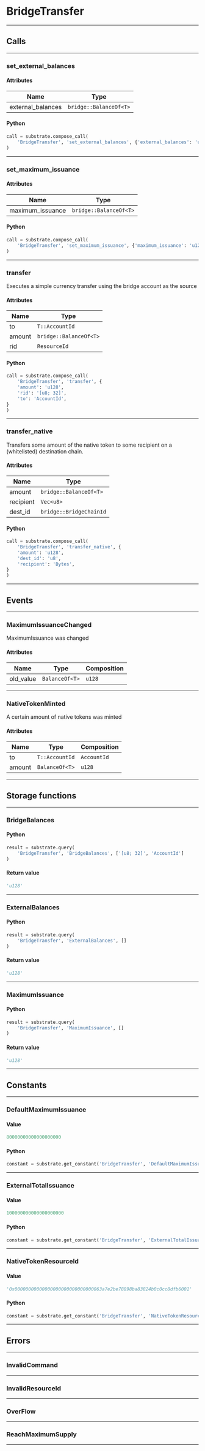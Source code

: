 
# BridgeTransfer

---------
## Calls

---------
### set_external_balances
#### Attributes
| Name | Type |
| -------- | -------- | 
| external_balances | `bridge::BalanceOf<T>` | 

#### Python
```python
call = substrate.compose_call(
    'BridgeTransfer', 'set_external_balances', {'external_balances': 'u128'}
)
```

---------
### set_maximum_issuance
#### Attributes
| Name | Type |
| -------- | -------- | 
| maximum_issuance | `bridge::BalanceOf<T>` | 

#### Python
```python
call = substrate.compose_call(
    'BridgeTransfer', 'set_maximum_issuance', {'maximum_issuance': 'u128'}
)
```

---------
### transfer
Executes a simple currency transfer using the bridge account as the source
#### Attributes
| Name | Type |
| -------- | -------- | 
| to | `T::AccountId` | 
| amount | `bridge::BalanceOf<T>` | 
| rid | `ResourceId` | 

#### Python
```python
call = substrate.compose_call(
    'BridgeTransfer', 'transfer', {
    'amount': 'u128',
    'rid': '[u8; 32]',
    'to': 'AccountId',
}
)
```

---------
### transfer_native
Transfers some amount of the native token to some recipient on a (whitelisted)
destination chain.
#### Attributes
| Name | Type |
| -------- | -------- | 
| amount | `bridge::BalanceOf<T>` | 
| recipient | `Vec<u8>` | 
| dest_id | `bridge::BridgeChainId` | 

#### Python
```python
call = substrate.compose_call(
    'BridgeTransfer', 'transfer_native', {
    'amount': 'u128',
    'dest_id': 'u8',
    'recipient': 'Bytes',
}
)
```

---------
## Events

---------
### MaximumIssuanceChanged
MaximumIssuance was changed
#### Attributes
| Name | Type | Composition
| -------- | -------- | -------- |
| old_value | `BalanceOf<T>` | ```u128```

---------
### NativeTokenMinted
A certain amount of native tokens was minted
#### Attributes
| Name | Type | Composition
| -------- | -------- | -------- |
| to | `T::AccountId` | ```AccountId```
| amount | `BalanceOf<T>` | ```u128```

---------
## Storage functions

---------
### BridgeBalances

#### Python
```python
result = substrate.query(
    'BridgeTransfer', 'BridgeBalances', ['[u8; 32]', 'AccountId']
)
```

#### Return value
```python
'u128'
```
---------
### ExternalBalances

#### Python
```python
result = substrate.query(
    'BridgeTransfer', 'ExternalBalances', []
)
```

#### Return value
```python
'u128'
```
---------
### MaximumIssuance

#### Python
```python
result = substrate.query(
    'BridgeTransfer', 'MaximumIssuance', []
)
```

#### Return value
```python
'u128'
```
---------
## Constants

---------
### DefaultMaximumIssuance
#### Value
```python
80000000000000000000
```
#### Python
```python
constant = substrate.get_constant('BridgeTransfer', 'DefaultMaximumIssuance')
```
---------
### ExternalTotalIssuance
#### Value
```python
100000000000000000000
```
#### Python
```python
constant = substrate.get_constant('BridgeTransfer', 'ExternalTotalIssuance')
```
---------
### NativeTokenResourceId
#### Value
```python
'0x00000000000000000000000000000063a7e2be78898ba83824b0c0cc8dfb6001'
```
#### Python
```python
constant = substrate.get_constant('BridgeTransfer', 'NativeTokenResourceId')
```
---------
## Errors

---------
### InvalidCommand

---------
### InvalidResourceId

---------
### OverFlow

---------
### ReachMaximumSupply

---------